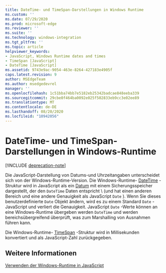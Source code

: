 ```yaml
---
title: DateTime- und TimeSpan-Darstellungen in Windows Runtime
ms.custom: ''
ms.date: 07/29/2020
ms.prod: microsoft-edge
ms.reviewer: ''
ms.suite: ''
ms.technology: windows-integration
ms.tgt_pltfrm: ''
ms.topic: article
helpviewer_keywords:
- JavaScript, Windows Runtime dates and times
- TimeSpan [JavaScript]
- DateTime [JavaScript]
ms.assetid: 9743e9ac-9054-463e-8264-427183e4905f
caps.latest.revision: 9
author: MSEdgeTeam
ms.author: msedgedevrel
manager: ''
ms.openlocfilehash: 1c51bba74bb7e5182eb25342badcae848eeba339
ms.sourcegitcommit: 29cbe0f464ba0092e025f502833eb9cc3e02ee89
ms.translationtype: MT
ms.contentlocale: de-DE
ms.lasthandoff: 08/20/2020
ms.locfileid: "10942056"
---
```

# DateTime- und TimeSpan-Darstellungen in Windows-Runtime  

[!INCLUDE [deprecation-note](../includes/legacy-edge-note.md)]  

Die JavaScript-Darstellung von Datums-und Uhrzeitangaben unterscheidet sich von der Windows-Runtime-Version.  Die Windows-Runtime- [DateTime][UwpWindowsFoundationDatetime] -Struktur wird in JavaScript als ein [Datum][MDNDate] mit einem Sicherungsspeicher dargestellt, der den `DateTime` Daten entspricht \ (und hat einen anderen Bereich und eine andere Genauigkeit als JavaScript `Date` \).  Wenn Sie dieses benutzerdefinierte `Date` Objekt ändern, wird es zu einem Standard `Date` -JavaScript und verliert die Genauigkeit.  JavaScript `Date` -Werte können an eine Windows-Runtime übergeben werden `DateTime` und werden bereichsübergreifend überprüft, was zum Marshalling von Ausnahmen führen kann.  

 Die Windows-Runtime- [TimeSpan][UwpWindowsFoundationTimespan] -Struktur wird in Millisekunden konvertiert und als JavaScript-Zahl zurückgegeben.  

## Weitere Informationen  

[Verwenden der Windows-Runtime in JavaScript][WindowsRuntimeJavascript]  

<!-- links -->  

[WindowsRuntimeJavascript]: ./using-the-windows-runtime-in-javascript.md "Verwenden der Windows-Runtime in JavaScript | Microsoft docs"  

[UwpWindowsFoundationDatetime]: /uwp/api/Windows.Foundation.DateTime "DateTime-Struktur | Microsoft docs"  
[UwpWindowsFoundationTimespan]: /uwp/api/windows.foundation.timespan "TimeSpan-Struktur | Microsoft docs"  

[MDNDate]: https://developer.mozilla.org/docs/Web/JavaScript/Reference/Global_Objects/Date "Datum | MDN"  
